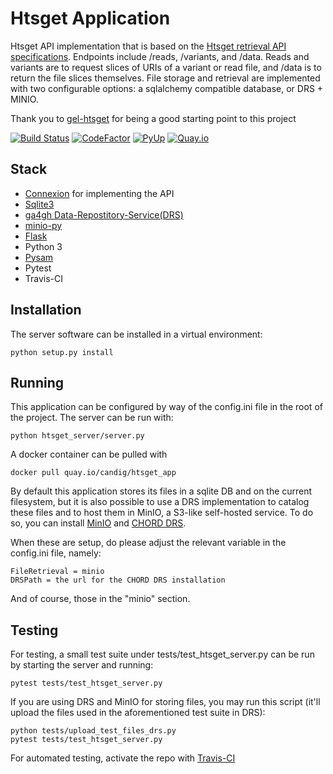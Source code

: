 # Htsget Application

Htsget API implementation that is based on the [Htsget retrieval API specifications](http://samtools.github.io/hts-specs/htsget.html). Endpoints include /reads, /variants, and /data. Reads and variants are to request slices of URIs of a variant or read file, and /data is to return the file slices themselves. File storage and retrieval are implemented with two configurable options: a sqlalchemy compatible database, or DRS + MINIO. 

Thank you to [gel-htsget](https://github.com/genomicsengland/gel-htsget) for being a good starting point to this project

[![Build Status](https://travis-ci.org/CanDIG/htsget_app.svg?branch=master)](https://travis-ci.org/CanDIG/htsget_app)
[![CodeFactor](https://www.codefactor.io/repository/github/CanDIG/htsget_app/badge)](https://www.codefactor.io/repository/github/CanDIG/htsget_app)
[![PyUp](https://pyup.io/repos/github/CanDIG/htsget_app/shield.svg)](https://pyup.io/repos/github/CanDIG/htsget_app/)
[![Quay.io](https://quay.io/repository/candig/htsget_app/status)](https://quay.io/repository/candig/htsget_app)

## Stack
- [Connexion](https://github.com/zalando/connexion) for implementing the API
- [Sqlite3](https://www.sqlite.org/index.html)
- [ga4gh Data-Repostitory-Service(DRS)](https://github.com/ga4gh/data-repository-service-schemas)
- [minio-py](https://github.com/minio/minio-py)
- [Flask](http://flask.pocoo.org/)
- Python 3
- [Pysam](https://pysam.readthedocs.io/en/latest/api.html)
- Pytest
- Travis-CI

## Installation

The server software can be installed in a virtual environment:
```
python setup.py install
```

## Running

This application can be configured by way of the config.ini file in the root of the project.
The server can be run with: 

```
python htsget_server/server.py
```

A docker container can be pulled with
```
docker pull quay.io/candig/htsget_app
```

By default this application stores its files in a sqlite DB and on the current filesystem, but
it is also possible to use a DRS implementation to catalog these files and to host them in MinIO,
a S3-like self-hosted service. To do so, you can install [MinIO](https://min.io/) and 
[CHORD DRS](https://github.com/c3g/chord_drs). 

When these are setup, do please adjust the relevant variable in the config.ini file, namely:

```
FileRetrieval = minio
DRSPath = the url for the CHORD DRS installation
```

And of course, those in the "minio" section.

## Testing

For testing, a small test suite under tests/test_htsget_server.py can be run by starting the server and running:

```
pytest tests/test_htsget_server.py
```

If you are using DRS and MinIO for storing files, you may run this script (it'll upload the files
used in the aforementioned test suite in DRS):

```
python tests/upload_test_files_drs.py
pytest tests/test_htsget_server.py
```

For automated testing, activate the repo with [Travis-CI](https://travis-ci.com/getting_started)
